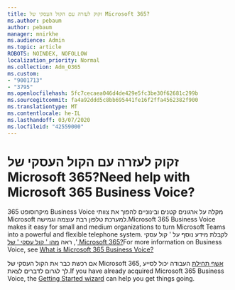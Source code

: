 ```yaml
---
title: זקוק לעזרה עם הקול העסקי של Microsoft 365?
ms.author: pebaum
author: pebaum
manager: mnirkhe
ms.audience: Admin
ms.topic: article
ROBOTS: NOINDEX, NOFOLLOW
localization_priority: Normal
ms.collection: Adm_O365
ms.custom:
- "9001713"
- "3795"
ms.openlocfilehash: 5fc7cecaea046d4de429e5fc3be30f62681c299b
ms.sourcegitcommit: fa4a92ddd5c8bb695441fe16f2ffa4562382f900
ms.translationtype: MT
ms.contentlocale: he-IL
ms.lasthandoff: 03/07/2020
ms.locfileid: "42559000"
---
```

# <a name="need-help-with-microsoft-365-business-voice"></a><span data-ttu-id="77cd0-102">זקוק לעזרה עם הקול העסקי של Microsoft 365?</span><span class="sxs-lookup"><span data-stu-id="77cd0-102">Need help with Microsoft 365 Business Voice?</span></span>

<span data-ttu-id="77cd0-103">מיקרוסופט 365 Business Voice מקלה על ארגונים קטנים ובינוניים להפוך את צוותי Microsoft למערכת טלפון רבת עוצמה וגמישה.</span><span class="sxs-lookup"><span data-stu-id="77cd0-103">Microsoft 365 Business Voice makes it easy for small and medium organizations to turn Microsoft Teams into a powerful and flexible telephone system.</span></span> <span data-ttu-id="77cd0-104">לקבלת מידע נוסף על ' קול עסקי ', ראה [מהו ' קול עסקי ' של Microsoft 365?](https://docs.microsoft.com/microsoftteams/business-voice/whats-business-voice)</span><span class="sxs-lookup"><span data-stu-id="77cd0-104">For more information on Business Voice, see [What is Microsoft 365 Business Voice?](https://docs.microsoft.com/microsoftteams/business-voice/whats-business-voice)</span></span>

<span data-ttu-id="77cd0-105">אם רכשת כבר את הקול העסקי של Microsoft 365, [אשף תחילת](https://docs.microsoft.com/en-us/microsoftteams/business-voice/use-getting-started-wizard) העבודה יכול לסייע לך לגרום לדברים לצאת.</span><span class="sxs-lookup"><span data-stu-id="77cd0-105">If you have already acquired Microsoft 365 Business Voice, the [Getting Started wizard](https://docs.microsoft.com/en-us/microsoftteams/business-voice/use-getting-started-wizard) can help you get things going.</span></span> 
